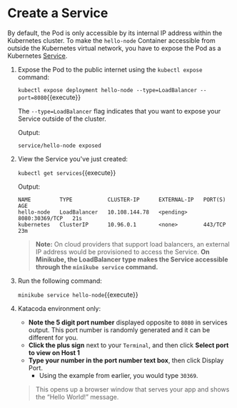 # Create a Service

By default, the Pod is only accessible by its internal IP address within the Kubernetes cluster. To make the `hello-node` Container accessible from outside the Kubernetes virtual network, you have to expose the Pod as a Kubernetes [Service](https://kubernetes.io/docs/concepts/services-networking/service/).

1. Expose the Pod to the public internet using the `kubectl expose` command:

    `kubectl expose deployment hello-node --type=LoadBalancer --port=8080`{{execute}}

    The `--type=LoadBalancer` flag indicates that you want to expose your Service outside of the cluster.

    Output:

    ```
    service/hello-node exposed
    ```

2. View the Service you've just created:

    `kubectl get services`{{execute}}

    Output:

    ```
    NAME         TYPE           CLUSTER-IP      EXTERNAL-IP   PORT(S)          AGE
    hello-node   LoadBalancer   10.108.144.78   <pending>     8080:30369/TCP   21s
    kubernetes   ClusterIP      10.96.0.1       <none>        443/TCP          23m
    ```

    > **Note:** On cloud providers that support load balancers, an external IP address would be provisioned to access the Service. **On Minikube, the LoadBalancer type makes the Service accessible through the `minikube service` command.**

3. Run the following command:

    `minikube service hello-node`{{execute}}

4. Katacoda environment only: 

    * **Note the 5 digit port number** displayed opposite to `8080` in services output. This port number is randomly generated and it can be different for you. 
    * **Click the plus sign** next to your `Terminal`, and then click **Select port to view on Host 1**
    * **Type your number in the port number text box**, then click Display Port. 
        * Using the example from earlier, you would type `30369`.
    
    > This opens up a browser window that serves your app and shows the “Hello World!” message.


